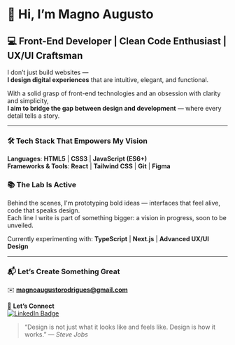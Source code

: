 # 🚀 **Hi, I’m Magno Augusto**  
## 💻 **Front-End Developer | Clean Code Enthusiast | UX/UI Craftsman**

I don’t just build websites —  
**I design digital experiences** that are intuitive, elegant, and functional.

With a solid grasp of front-end technologies and an obsession with clarity and simplicity,  
**I aim to bridge the gap between design and development** — where every detail tells a story.

---

### 🛠️ **Tech Stack That Empowers My Vision**  
**Languages**: **HTML5** | **CSS3** | **JavaScript (ES6+)**  
**Frameworks & Tools**: **React** | **Tailwind CSS** | **Git** | **Figma**  

### 📚 **The Lab Is Active**  
Behind the scenes, I'm prototyping bold ideas — interfaces that feel alive, code that speaks design.  
Each line I write is part of something bigger: a vision in progress, soon to be unveiled.  

Currently experimenting with: **TypeScript** | **Next.js** | **Advanced UX/UI Design**

---

### 📬 **Let’s Create Something Great**  
✉️ **magnoaugustorodrigues@gmail.com**

🔗 **Let’s Connect**  
[![LinkedIn Badge](https://img.shields.io/badge/LinkedIn-0077B5?style=for-the-badge&logo=linkedin&logoColor=white)](https://www.linkedin.com/in/magnoaugusto/)

> “Design is not just what it looks like and feels like. Design is how it works.” — *Steve Jobs*
